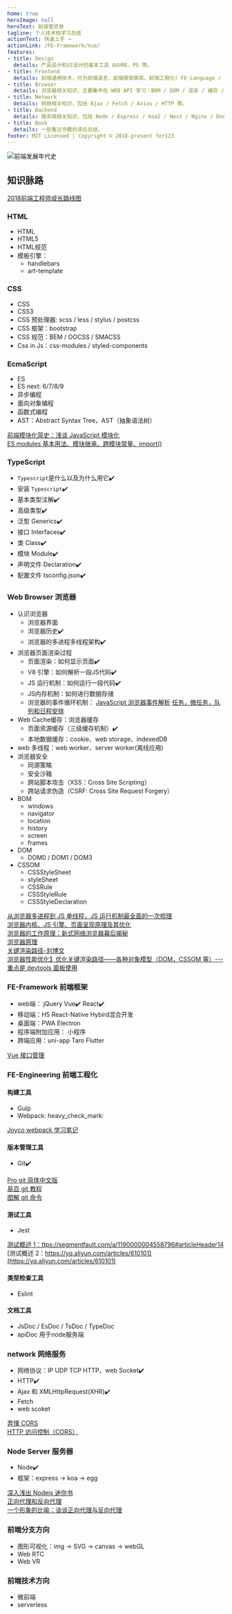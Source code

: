 ```yaml
---
home: true
heroImage: null
heroText: 前端壹贰叁
tagline: 个人技术栈学习总结
actionText: 快速上手 →
actionLink: /FE-Framework/Vue/
features:
- title: Design
  details: 产品设计和UI设计的基本工具 AXURE、PS 等。
- title: Frontend
  details: 前端通用技术，分为前端语言、前端框架类库、前端工程化( FE-Language / FE-Framework / FE-Engineering )等。
- title: Browser
  details: 浏览器相关知识，主要集中在 WEB API 学习：BOM / DOM / 渲染 / 缓存 / V8 等。
- title: Network
  details: 网络相关知识，包括 Ajax / Fetch / Axios / HTTP 等。
- title: Backend
  details: 服务端相关知识，包括 Node / Express / Koa2 / Nest / Nginx / Docker 等。
- title: Book
  details: 一些看过书籍的读后总结。
footer: MIT Licensed | Copyright © 2018-present fer123
---
```


![前端发展年代史]('./image/前端发展史.jpg')

## 知识脉路

[2018前端工程师成长路线图](https://www.cnblogs.com/fundebug/p/2018-frontend-roadmap.html)

### HTML

- HTML
- HTML5
- HTML规范
- 模板引擎：
    - handlebars
    - art-template

### CSS

- CSS
- CSS3
- CSS 预处理器: scss / less / stylus / postcss
- CSS 框架：bootstrap
- CSS 规范：BEM / OOCSS / SMACSS
- Css in Js：css-modules / styled-components

### EcmaScript

- ES
- ES next: 6/7/8/9
- 异步编程
- 面向对象编程
- 函数式编程
- AST：Abstract Syntax Tree，AST（抽象语法树）

[前端模块化简史：浅谈 JavaScript 模块化](https://www.cnblogs.com/Leo_wl/p/4869090.html)<br>
[ES modules 基本用法、模块继承、跨模块常量、import()](https://www.cnblogs.com/ChenChunChang/p/8296373.html)

### TypeScript

-   `Typescript`是什么以及为什么用它:heavy_check_mark:
-   安装 `Typescript`:heavy_check_mark:
-   基本类型注解:heavy_check_mark:
-   高级类型:heavy_check_mark:
-   泛型 Generics:heavy_check_mark:
-   接口 Interfaces:heavy_check_mark:
-   类 Class:heavy_check_mark:
-   模块 Module:heavy_check_mark:
-   声明文件 Declaration:heavy_check_mark:
-   配置文件 tsconfig.json:heavy_check_mark:

### Web Browser 浏览器

- 认识浏览器
    - 浏览器界面
    - 浏览器历史:heavy_check_mark:
    - 浏览器的多进程多线程架构:heavy_check_mark:
- 浏览器页面渲染过程
    - 页面渲染：如何显示页面:heavy_check_mark:
    - V8 引擎：如何解析一段JS代码:heavy_check_mark:
    - JS 运行机制：如何运行一段代码:heavy_check_mark:
    - JS内存机制：如何进行数据存储
    - 浏览器的事件循环机制：
    [JavaScript 浏览器事件解析](https://zhuanlan.zhihu.com/p/22718822)
    [任务，微任务，队列和日程安排](https://jakearchibald.com/2015/tasks-microtasks-queues-and-schedules/)
- Web Cache缓存：浏览器缓存
    - 页面资源缓存（三级缓存机制）:heavy_check_mark:
    - 本地数据缓存：cookie、web storage、indexedDB
- web 多线程：web worker、server worker(离线应用)
- 浏览器安全
    - 同源策略
    - 安全沙箱
    - 跨站脚本攻击（XSS：Cross Site Scripting）
    - 跨站请求伪造（CSRF: Cross Site Request Forgery）
- BOM
    - windows
    - navigator
    - location 
    - history
    - screen
    - frames
- DOM
    - DOM0 / DOM1 / DOM3
- CSSOM
    - CSSStyleSheet
    - styleSheet
    - CSSRule
    - CSSStyleRule
    - CSSStyleDeclaration

[从浏览器多进程到 JS 单线程，JS 运行机制最全面的一次梳理](http://www.dailichun.com/2018/01/21/js_singlethread_eventloop.html)<br>
[浏览器内核、JS 引擎、页面呈现原理及其优化](https://www.zybuluo.com/yangfch3/note/671516)<br>
[浏览器的工作原理：新式网络浏览器幕后揭秘](https://www.html5rocks.com/zh/tutorials/internals/howbrowserswork/)<br>
[浏览器原理](https://github.com/lhyt/issue/issues/22)<br>
[关键渲染路径-刘博文](https://github.com/berwin/Blog/issues/29)<br>
[浏览器性能优化】优化关键渲染路径——各种对象模型（DOM，CSSOM 等）---重点是 devtools 面板使用](https://www.jianshu.com/p/dcc416bfa9c9)

### FE-Framework 前端框架
- web端： jQuery  Vue:heavy_check_mark:  React:heavy_check_mark:
- 移动端：H5 React-Native Hybird混合开发
- 桌面端：PWA Electron
- 程序端附加应用： 小程序
- 跨端应用：uni-app  Taro  Flutter

[Vue 接口管理](https://www.jianshu.com/p/89ca6428a4b5)

### FE-Engineering 前端工程化

#### 构建工具
- Gulp
- Webpack: heavy_check_mark:

[Joyco webpack 学习笔记](https://www.cnblogs.com/joyco773/tag/webpack/)

#### 版本管理工具
- Git:heavy_check_mark:

[Pro git 简体中文版](https://iissnan.com/progit/)<br>
[易百 git 教程](https://www.yiibai.com/git/)<br>
[图解 git 命令](https://github.com/geeeeeeeeek/git-recipes/wiki/4.1-%E5%9B%BE%E8%A7%A3-Git-%E5%91%BD%E4%BB%A4)

#### 测试工具
- Jest

[测试概述 1：ttps://segmentfault.com/a/1190000004558796#articleHeader14](https://segmentfault.com/a/1190000004558796#articleHeader14)<br>
[测试概述 2：https://yq.aliyun.com/articles/610101](https://yq.aliyun.com/articles/610101)

#### 类型检查工具
- Eslint

#### 文档工具
- JsDoc / EsDoc / TsDoc / TypeDoc
- apiDoc 用于node服务端

### network 网络服务

- 网络协议：IP UDP TCP HTTP、web Socket:heavy_check_mark:
- HTTP:heavy_check_mark:
- Ajax 和 XMLHttpRequest(XHR):heavy_check_mark:
- Fetch
- web scoket

[弄懂 CORS](https://www.jianshu.com/p/f9c21da2c661)<br>
[HTTP 访问控制（CORS）](https://developer.mozilla.org/zh-CN/docs/Web/HTTP/Access_control_CORS)<br>


### Node Server 服务器

- Node:heavy_check_mark:
- 框架：express -> koa -> egg

[深入浅出 Nodejs 迷你书](https://www.infoq.cn/article/nodejs)<br>
[正向代理和反向代理](https://uule.iteye.com/blog/2436289)<br>
[一个形象的比喻：谈谈正向代理与反向代理](https://cloud.tencent.com/developer/news/198489)

### 前端分支方向

- 图形可视化：img -> SVG -> canvas -> webGL
- Web RTC
- Web VR

### 前端技术方向

- 微前端
- serverless
